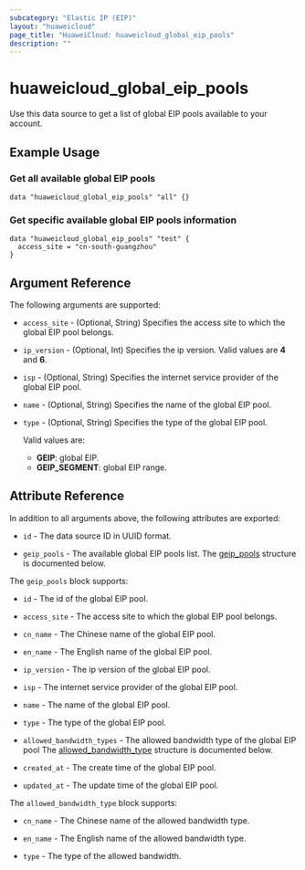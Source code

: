 ```yaml
---
subcategory: "Elastic IP (EIP)"
layout: "huaweicloud"
page_title: "HuaweiCloud: huaweicloud_global_eip_pools"
description: ""
---
```


# huaweicloud_global_eip_pools

Use this data source to get a list of global EIP pools available to your account.

## Example Usage

### Get all available global EIP pools

```hcl
data "huaweicloud_global_eip_pools" "all" {}
```

### Get specific available global EIP pools information

```hcl
data "huaweicloud_global_eip_pools" "test" {
  access_site = "cn-south-guangzhou"
}
```

## Argument Reference

The following arguments are supported:

* `access_site` - (Optional, String) Specifies the access site to which the global EIP pool belongs.

* `ip_version` - (Optional, Int) Specifies the ip version. Valid values are **4** and **6**.

* `isp` - (Optional, String) Specifies the internet service provider of the global EIP pool.

* `name` - (Optional, String) Specifies the name of the global EIP pool.

* `type` - (Optional, String) Specifies the type of the global EIP pool.

  Valid values are:
  + **GEIP**: global EIP.
  + **GEIP_SEGMENT**: global EIP range.

## Attribute Reference

In addition to all arguments above, the following attributes are exported:

* `id` - The data source ID in UUID format.

* `geip_pools` - The available global EIP pools list.
  The [geip_pools](#attrblock--geip_pools) structure is documented below.

<a name="attrblock--geip_pools"></a>
The `geip_pools` block supports:

* `id` - The id of the global EIP pool.

* `access_site` - The access site to which the global EIP pool belongs.

* `cn_name` - The Chinese name of the global EIP pool.

* `en_name` - The English name of the global EIP pool.

* `ip_version` - The ip version of the global EIP pool.

* `isp` - The internet service provider of the global EIP pool.

* `name` - The name of the global EIP pool.

* `type` - The type of the global EIP pool.

* `allowed_bandwidth_types` - The allowed bandwidth type of the global EIP pool
  The [allowed_bandwidth_type](#attrblock--geip_pools--allowed_bandwidth_type) structure is documented below.

* `created_at` - The create time of the global EIP pool.

* `updated_at` - The update time of the global EIP pool.

<a name="attrblock--geip_pools--allowed_bandwidth_type"></a>
The `allowed_bandwidth_type` block supports:

* `cn_name` - The Chinese name of the allowed bandwidth type.

* `en_name` - The English name of the allowed bandwidth type.

* `type` - The type of the allowed bandwidth.
